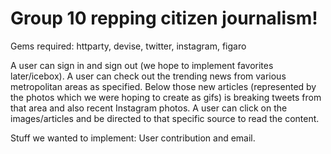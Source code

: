 # Group 10 repping citizen journalism! 

Gems required: httparty, devise, twitter, instagram, figaro

A user can sign in and sign out (we hope to implement favorites later/icebox).
A user can check out the trending news from various metropolitan areas as specified.
Below those new articles (represented by the photos which we were hoping to create as gifs) is breaking tweets from that area and also recent Instagram photos.
A user can click on the images/articles and be directed to that specific source to read the content. 

Stuff we wanted to implement: User contribution and email.





